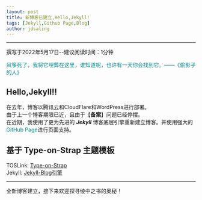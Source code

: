 ```yaml
---
layout: post
title: 新博客已建立,Hello,Jekyll!
tags: [Jekyll,Github Page,Blog]
author: jdsaling
---
```


---
撰写于2022年5月17日--建议阅读时间：1分钟


<font color="#008688">风筝死了，我将它埋葬在这里，谁知道呢，也许有一天你会找到它。——《偷影子的人》</font>

## **Hello,Jekyll!!**
在去年，博客以腾讯云和CloudFlare和WordPress进行部署。  
由于上一个博客期限已近，且由于【**备案**】问题已经停摆。  
在近期，我使用了更为先进的 <b>*Jekyll*</b> 博客底层引擎重新建立博客。并使用强大的<font color="#008688">GitHub Page</font>进行页面支持。

## **基于 Type-on-Strap 主题模板**
TOSLink: [Type-on-Strap](https://github.com/sylhare/Type-on-Strap)  
Jekyll: [Jekyll-Blog引擎](https://jekyllrb.com/)

---
全新博客建立，接下来欢迎探寻绫中之书的奥秘！

